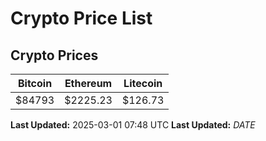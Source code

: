 # Crypto Price List

## Crypto Prices
| Bitcoin | Ethereum | Litecoin |
| ------- | -------- | -------- |
| $84793 | $2225.23 | $126.73 |
**Last Updated:** 2025-03-01 07:48 UTC
**Last Updated:** $DATE$
